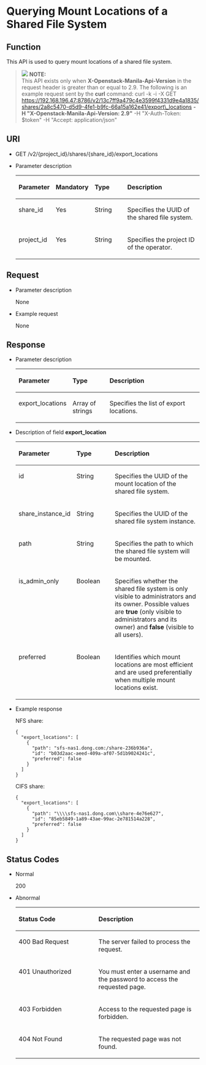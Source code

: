 # Querying Mount Locations of a Shared File System<a name="sfs_02_0025"></a>

## Function<a name="sc9565b85d20d4b76ac01cc09ae82ef6c"></a>

This API is used to query mount locations of a shared file system.

>![](/images/icon-note.gif) **NOTE:**   
>This API exists only when  **X-Openstack-Manila-Api-Version**  in the request header is greater than or equal to 2.9. The following is an example request sent by the  **curl**  command: curl -k -i -X GET https://192.168.196.47:8786/v2/13c7ff9a479c4e3599f4331d9e4a1835/shares/2a8c5470-d5d9-4fe1-b9fc-66a15a162e41/export\_locations  **-H "X-Openstack-Manila-Api-Version: 2.9"**  -H "X-Auth-Token: $token" -H "Accept: application/json"  

## URI<a name="scc4137b0ecc84a588627ed0283ef7582"></a>

-   GET /v2/\{project\_id\}/shares/\{share\_id\}/export\_locations
-   Parameter description

    <a name="tf151ace29f074f82b3db38c9d021a642"></a>
    <table><thead align="left"><tr id="r119e607827044610a1ce4f0e30f79e28"><th class="cellrowborder" valign="top" width="16.458354164583543%" id="mcps1.1.5.1.1"><p id="p17124101410431"><a name="p17124101410431"></a><a name="p17124101410431"></a>Parameter</p>
    </th>
    <th class="cellrowborder" valign="top" width="13.408659134086594%" id="mcps1.1.5.1.2"><p id="p1612415146430"><a name="p1612415146430"></a><a name="p1612415146430"></a>Mandatory</p>
    </th>
    <th class="cellrowborder" valign="top" width="20.217978202179786%" id="mcps1.1.5.1.3"><p id="p312416148432"><a name="p312416148432"></a><a name="p312416148432"></a>Type</p>
    </th>
    <th class="cellrowborder" valign="top" width="49.91500849915009%" id="mcps1.1.5.1.4"><p id="p3124181464318"><a name="p3124181464318"></a><a name="p3124181464318"></a>Description</p>
    </th>
    </tr>
    </thead>
    <tbody><tr id="r5964eb14ebcf469da767c010cdbd35a1"><td class="cellrowborder" valign="top" width="16.458354164583543%" headers="mcps1.1.5.1.1 "><p id="acbabbd1114a74dde86b229e2d01592b7"><a name="acbabbd1114a74dde86b229e2d01592b7"></a><a name="acbabbd1114a74dde86b229e2d01592b7"></a>share_id</p>
    </td>
    <td class="cellrowborder" valign="top" width="13.408659134086594%" headers="mcps1.1.5.1.2 "><p id="a28198f20e7214cfe8023b5ad067a5441"><a name="a28198f20e7214cfe8023b5ad067a5441"></a><a name="a28198f20e7214cfe8023b5ad067a5441"></a>Yes</p>
    </td>
    <td class="cellrowborder" valign="top" width="20.217978202179786%" headers="mcps1.1.5.1.3 "><p id="a04f245dda8dc4853b2b6a28c1ad280df"><a name="a04f245dda8dc4853b2b6a28c1ad280df"></a><a name="a04f245dda8dc4853b2b6a28c1ad280df"></a>String</p>
    </td>
    <td class="cellrowborder" valign="top" width="49.91500849915009%" headers="mcps1.1.5.1.4 "><p id="en-us_topic_0072841107_p24130518147"><a name="en-us_topic_0072841107_p24130518147"></a><a name="en-us_topic_0072841107_p24130518147"></a>Specifies the UUID of the shared file system.</p>
    </td>
    </tr>
    <tr id="r11bf0d0d2f5f4e7ca8d34f6c8449aebc"><td class="cellrowborder" valign="top" width="16.458354164583543%" headers="mcps1.1.5.1.1 "><p id="a7431bfa97a9c4c97925e447350878455"><a name="a7431bfa97a9c4c97925e447350878455"></a><a name="a7431bfa97a9c4c97925e447350878455"></a>project_id</p>
    </td>
    <td class="cellrowborder" valign="top" width="13.408659134086594%" headers="mcps1.1.5.1.2 "><p id="a51117b683e214b7387f9b9c323c3abbf"><a name="a51117b683e214b7387f9b9c323c3abbf"></a><a name="a51117b683e214b7387f9b9c323c3abbf"></a>Yes</p>
    </td>
    <td class="cellrowborder" valign="top" width="20.217978202179786%" headers="mcps1.1.5.1.3 "><p id="a5e09b054a39446f0a7813f37d73fc4bb"><a name="a5e09b054a39446f0a7813f37d73fc4bb"></a><a name="a5e09b054a39446f0a7813f37d73fc4bb"></a>String</p>
    </td>
    <td class="cellrowborder" valign="top" width="49.91500849915009%" headers="mcps1.1.5.1.4 "><p id="a09f81380795242328f7b3934b675d964"><a name="a09f81380795242328f7b3934b675d964"></a><a name="a09f81380795242328f7b3934b675d964"></a>Specifies the project ID of the operator.</p>
    </td>
    </tr>
    </tbody>
    </table>


## Request<a name="se53eee3721d54dba9584e7c60eb9cfd4"></a>

-   Parameter description

    None

-   Example request

    None


## Response<a name="sb0a4e7e02465467186f4eac387306edd"></a>

-   Parameter description

    <a name="t6b565351353d435e92d72b89912dd4df"></a>
    <table><thead align="left"><tr id="rb531a383fac5406fbdfd2a152560a594"><th class="cellrowborder" valign="top" width="26.950000000000003%" id="mcps1.1.4.1.1"><p id="p2358181315814"><a name="p2358181315814"></a><a name="p2358181315814"></a>Parameter</p>
    </th>
    <th class="cellrowborder" valign="top" width="20.52%" id="mcps1.1.4.1.2"><p id="p12358913185815"><a name="p12358913185815"></a><a name="p12358913185815"></a>Type</p>
    </th>
    <th class="cellrowborder" valign="top" width="52.53%" id="mcps1.1.4.1.3"><p id="p1137381314587"><a name="p1137381314587"></a><a name="p1137381314587"></a>Description</p>
    </th>
    </tr>
    </thead>
    <tbody><tr id="r8ce8b00eacc747dd897a5834b2232c7a"><td class="cellrowborder" valign="top" width="26.950000000000003%" headers="mcps1.1.4.1.1 "><p id="a213419b985944d4bbc5f357b7b12aa85"><a name="a213419b985944d4bbc5f357b7b12aa85"></a><a name="a213419b985944d4bbc5f357b7b12aa85"></a>export_locations</p>
    </td>
    <td class="cellrowborder" valign="top" width="20.52%" headers="mcps1.1.4.1.2 "><p id="a35ae2871e368471ab08d91e001f5f0a5"><a name="a35ae2871e368471ab08d91e001f5f0a5"></a><a name="a35ae2871e368471ab08d91e001f5f0a5"></a>Array of strings</p>
    </td>
    <td class="cellrowborder" valign="top" width="52.53%" headers="mcps1.1.4.1.3 "><p id="a7acade7e66b648be8946da108d4aab51"><a name="a7acade7e66b648be8946da108d4aab51"></a><a name="a7acade7e66b648be8946da108d4aab51"></a>Specifies the list of export locations.</p>
    </td>
    </tr>
    </tbody>
    </table>

-   Description of field  **export\_location**

    <a name="t466f2739b20d4f53abe4ad046e03f479"></a>
    <table><thead align="left"><tr id="r9f7fb68dbec848f3b74afe863b4622cb"><th class="cellrowborder" valign="top" width="18.84%" id="mcps1.1.4.1.1"><p id="p78741117115813"><a name="p78741117115813"></a><a name="p78741117115813"></a>Parameter</p>
    </th>
    <th class="cellrowborder" valign="top" width="22.97%" id="mcps1.1.4.1.2"><p id="p887416172586"><a name="p887416172586"></a><a name="p887416172586"></a>Type</p>
    </th>
    <th class="cellrowborder" valign="top" width="58.19%" id="mcps1.1.4.1.3"><p id="p987451775819"><a name="p987451775819"></a><a name="p987451775819"></a>Description</p>
    </th>
    </tr>
    </thead>
    <tbody><tr id="r11e5443fcf8747a7a036b22104d1b976"><td class="cellrowborder" valign="top" width="18.84%" headers="mcps1.1.4.1.1 "><p id="a4f5fb4c4a6374b85b7fc9a98b0cc2127"><a name="a4f5fb4c4a6374b85b7fc9a98b0cc2127"></a><a name="a4f5fb4c4a6374b85b7fc9a98b0cc2127"></a>id</p>
    </td>
    <td class="cellrowborder" valign="top" width="22.97%" headers="mcps1.1.4.1.2 "><p id="a071408cb91ef44869f3954fec7b0c3f5"><a name="a071408cb91ef44869f3954fec7b0c3f5"></a><a name="a071408cb91ef44869f3954fec7b0c3f5"></a>String</p>
    </td>
    <td class="cellrowborder" valign="top" width="58.19%" headers="mcps1.1.4.1.3 "><p id="a7597ba3a14404ccc9bd6ef8939fd7a71"><a name="a7597ba3a14404ccc9bd6ef8939fd7a71"></a><a name="a7597ba3a14404ccc9bd6ef8939fd7a71"></a>Specifies the UUID of the mount location of the shared file system.</p>
    </td>
    </tr>
    <tr id="r2b5ad9e6bd29487aa4f1d0f6048c4d20"><td class="cellrowborder" valign="top" width="18.84%" headers="mcps1.1.4.1.1 "><p id="a30c02f6624ff48d780fd9b9aad8bee2b"><a name="a30c02f6624ff48d780fd9b9aad8bee2b"></a><a name="a30c02f6624ff48d780fd9b9aad8bee2b"></a>share_instance_id</p>
    </td>
    <td class="cellrowborder" valign="top" width="22.97%" headers="mcps1.1.4.1.2 "><p id="a007fb95a7a0844fe94a4f8a1bb5c5718"><a name="a007fb95a7a0844fe94a4f8a1bb5c5718"></a><a name="a007fb95a7a0844fe94a4f8a1bb5c5718"></a>String</p>
    </td>
    <td class="cellrowborder" valign="top" width="58.19%" headers="mcps1.1.4.1.3 "><p id="ac7227f13ccd94bff9fd4b5c734d52c0a"><a name="ac7227f13ccd94bff9fd4b5c734d52c0a"></a><a name="ac7227f13ccd94bff9fd4b5c734d52c0a"></a>Specifies the UUID of the shared file system instance.</p>
    </td>
    </tr>
    <tr id="r3c308ab16a0942109d9947bd91b1cc6f"><td class="cellrowborder" valign="top" width="18.84%" headers="mcps1.1.4.1.1 "><p id="aff714311b21f4ecea647be7b2e32a190"><a name="aff714311b21f4ecea647be7b2e32a190"></a><a name="aff714311b21f4ecea647be7b2e32a190"></a>path</p>
    </td>
    <td class="cellrowborder" valign="top" width="22.97%" headers="mcps1.1.4.1.2 "><p id="a6eab24e4204c4b2f80662bbbca377e64"><a name="a6eab24e4204c4b2f80662bbbca377e64"></a><a name="a6eab24e4204c4b2f80662bbbca377e64"></a>String</p>
    </td>
    <td class="cellrowborder" valign="top" width="58.19%" headers="mcps1.1.4.1.3 "><p id="af1fc35bd3f1d4fffb728ee033e406d6c"><a name="af1fc35bd3f1d4fffb728ee033e406d6c"></a><a name="af1fc35bd3f1d4fffb728ee033e406d6c"></a>Specifies the path to which the shared file system will be mounted.</p>
    </td>
    </tr>
    <tr id="re452c38520a64d59acec09b4cfeab24e"><td class="cellrowborder" valign="top" width="18.84%" headers="mcps1.1.4.1.1 "><p id="a9fc48bfdc4b34061a6566cde9c95216f"><a name="a9fc48bfdc4b34061a6566cde9c95216f"></a><a name="a9fc48bfdc4b34061a6566cde9c95216f"></a>is_admin_only</p>
    </td>
    <td class="cellrowborder" valign="top" width="22.97%" headers="mcps1.1.4.1.2 "><p id="a536e6c077a2d493695ce7570427e6a07"><a name="a536e6c077a2d493695ce7570427e6a07"></a><a name="a536e6c077a2d493695ce7570427e6a07"></a>Boolean</p>
    </td>
    <td class="cellrowborder" valign="top" width="58.19%" headers="mcps1.1.4.1.3 "><p id="a49c9c5cd7ed847ed8ec4944cc9ebfd8c"><a name="a49c9c5cd7ed847ed8ec4944cc9ebfd8c"></a><a name="a49c9c5cd7ed847ed8ec4944cc9ebfd8c"></a>Specifies whether the shared file system is only visible to administrators and its owner. Possible values are <strong id="b84235270611834"><a name="b84235270611834"></a><a name="b84235270611834"></a>true</strong> (only visible to administrators and its owner) and <strong id="b84235270611829"><a name="b84235270611829"></a><a name="b84235270611829"></a>false</strong> (visible to all users).</p>
    </td>
    </tr>
    <tr id="r4b61598e77a44112b694ccb715a692c4"><td class="cellrowborder" valign="top" width="18.84%" headers="mcps1.1.4.1.1 "><p id="abe315f4b0405410aaaa5a857c979b2f2"><a name="abe315f4b0405410aaaa5a857c979b2f2"></a><a name="abe315f4b0405410aaaa5a857c979b2f2"></a>preferred</p>
    </td>
    <td class="cellrowborder" valign="top" width="22.97%" headers="mcps1.1.4.1.2 "><p id="aca0819a377ef4c24a8a4142aebabf123"><a name="aca0819a377ef4c24a8a4142aebabf123"></a><a name="aca0819a377ef4c24a8a4142aebabf123"></a>Boolean</p>
    </td>
    <td class="cellrowborder" valign="top" width="58.19%" headers="mcps1.1.4.1.3 "><p id="a302833daed9744f3bc813db9a8db1154"><a name="a302833daed9744f3bc813db9a8db1154"></a><a name="a302833daed9744f3bc813db9a8db1154"></a>Identifies which mount locations are most efficient and are used preferentially when multiple mount locations exist.</p>
    </td>
    </tr>
    </tbody>
    </table>


-   Example response

    NFS share:

    ```
    {
      "export_locations": [
        {
          "path": "sfs-nas1.dong.com:/share-236b936a",
          "id": "b03d2aac-aeed-409a-af07-5d1b9024241c",
          "preferred": false
        }
      ]
    }
    ```

    CIFS share:

    ```
    {
      "export_locations": [
        {
          "path": "\\\\sfs-nas1.dong.com\\share-4e76e627",
          "id": "85eb5849-1a89-43ae-99ac-2e781514a228",
          "preferred": false
        }
      ]
    }
    ```


## Status Codes<a name="sd08ba73f065d437f92fca14d30df0b4e"></a>

-   Normal

    200

-   Abnormal

    <a name="t63883f904bd64a27a863345d914aec64"></a>
    <table><thead align="left"><tr id="redad891a904243d3ab39279798e6da21"><th class="cellrowborder" valign="top" width="43.43%" id="mcps1.1.3.1.1"><p id="a0a2b36124ef44791a32863743d9e29e2"><a name="a0a2b36124ef44791a32863743d9e29e2"></a><a name="a0a2b36124ef44791a32863743d9e29e2"></a>Status Code</p>
    </th>
    <th class="cellrowborder" valign="top" width="56.57%" id="mcps1.1.3.1.2"><p id="en-us_topic_0072841107_p263515418147"><a name="en-us_topic_0072841107_p263515418147"></a><a name="en-us_topic_0072841107_p263515418147"></a>Description</p>
    </th>
    </tr>
    </thead>
    <tbody><tr id="re40bdaee0f184486b5f31a815a24e576"><td class="cellrowborder" valign="top" width="43.43%" headers="mcps1.1.3.1.1 "><p id="a083e91c0b8df43e08cfeb79a62923bd6"><a name="a083e91c0b8df43e08cfeb79a62923bd6"></a><a name="a083e91c0b8df43e08cfeb79a62923bd6"></a>400 Bad Request</p>
    </td>
    <td class="cellrowborder" valign="top" width="56.57%" headers="mcps1.1.3.1.2 "><p id="en-us_topic_0072841107_p125346718147"><a name="en-us_topic_0072841107_p125346718147"></a><a name="en-us_topic_0072841107_p125346718147"></a>The server failed to process the request.</p>
    </td>
    </tr>
    <tr id="rb216fb9efde0473e8d19ca51969c7f15"><td class="cellrowborder" valign="top" width="43.43%" headers="mcps1.1.3.1.1 "><p id="aa63843b552c64a66b3317630274fb22b"><a name="aa63843b552c64a66b3317630274fb22b"></a><a name="aa63843b552c64a66b3317630274fb22b"></a>401 Unauthorized</p>
    </td>
    <td class="cellrowborder" valign="top" width="56.57%" headers="mcps1.1.3.1.2 "><p id="a38c0ce5304ae40339dc6731e7738e2a7"><a name="a38c0ce5304ae40339dc6731e7738e2a7"></a><a name="a38c0ce5304ae40339dc6731e7738e2a7"></a>You must enter a username and the password to access the requested page.</p>
    </td>
    </tr>
    <tr id="raf230c82811e4e0fb90ce019a3fb807e"><td class="cellrowborder" valign="top" width="43.43%" headers="mcps1.1.3.1.1 "><p id="en-us_topic_0072841107_p246117518147"><a name="en-us_topic_0072841107_p246117518147"></a><a name="en-us_topic_0072841107_p246117518147"></a>403 Forbidden</p>
    </td>
    <td class="cellrowborder" valign="top" width="56.57%" headers="mcps1.1.3.1.2 "><p id="a7350ca43fcb14bd296228ba24e384bf5"><a name="a7350ca43fcb14bd296228ba24e384bf5"></a><a name="a7350ca43fcb14bd296228ba24e384bf5"></a>Access to the requested page is forbidden.</p>
    </td>
    </tr>
    <tr id="rb84ca596a41549509528f877bb6215d3"><td class="cellrowborder" valign="top" width="43.43%" headers="mcps1.1.3.1.1 "><p id="ad7d9aed838c64b48b63a9fd77fa6d9f0"><a name="ad7d9aed838c64b48b63a9fd77fa6d9f0"></a><a name="ad7d9aed838c64b48b63a9fd77fa6d9f0"></a>404 Not Found</p>
    </td>
    <td class="cellrowborder" valign="top" width="56.57%" headers="mcps1.1.3.1.2 "><p id="a8bc00eafeaa0448d89a7dd26177f79f6"><a name="a8bc00eafeaa0448d89a7dd26177f79f6"></a><a name="a8bc00eafeaa0448d89a7dd26177f79f6"></a>The requested page was not found.</p>
    </td>
    </tr>
    </tbody>
    </table>


